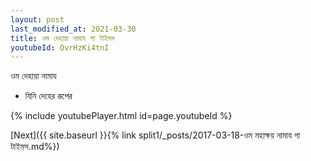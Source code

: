 ```yaml
---
layout: post
last_modified_at: 2021-03-30
title: ওম দেহায়া নামায গা টাইমস
youtubeId: OvrHzKi4tnI
---
```

 
 
 ওম দেহায়া নামায  
 
 -  যিনি দেহের রূপের 
 
  
 
  
 
 
 
 
 
 


{% include youtubePlayer.html id=page.youtubeId %}
 
[Next]({{ site.baseurl }}{% link  split1/_posts/2017-03-18-ওম মহাক্ষয় নামায গা টাইমস.md%})
 
